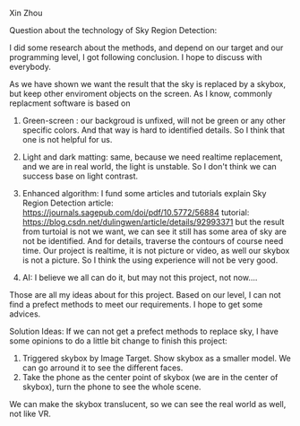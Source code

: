 Xin Zhou

Question about the technology of Sky Region Detection:

I did some research about the methods, and depend on our target and our programming level, I got following conclusion. I hope to discuss with everybody.

As we have shown we want the result that the sky is replaced by a skybox, but keep other enviroment objects on the screen.
As I know, commonly replacment software is based on 
1. Green-screen : our backgroud is unfixed, will not be green or any other specific colors. And that way is hard to identified details. So I think that one is not helpful for us.
2. Light and dark matting: same, because we need realtime replacement, and we are in real world, the light is unstable. So I don't think we can success base on light contrast.
3. Enhanced algorithm:
I fund some articles and tutorials explain Sky Region Detection 
    article: https://journals.sagepub.com/doi/pdf/10.5772/56884
    tutorial: https://blog.csdn.net/dulingwen/article/details/92993371
but the result from turtoial is not we want, we can see it still has some area of sky are not be identified. And for details, traverse the contours of course need time. Our project is realtime, it is not picture or video, as well our skybox is not a picture. So I think the using experience will not be very good.

4. AI: I believe we all can do it, but may not this project, not now....

Those are all my ideas about for this project. Based on our level, I can not find a prefect methods to meet our requirements. I hope to get some advices.






Solution Ideas:
If we can not get a prefect methods to replace sky, I have some opinions to do a little bit change to finish this project:
1. Triggered skybox by Image Target. Show skybox as a smaller model. We can go arround it to see the different faces.
2. Take the phone as the center point of skybox (we are in the center of skybox), turn the phone to see the whole scene.

We can make the skybox translucent, so we can see the real world as well, not like VR.
